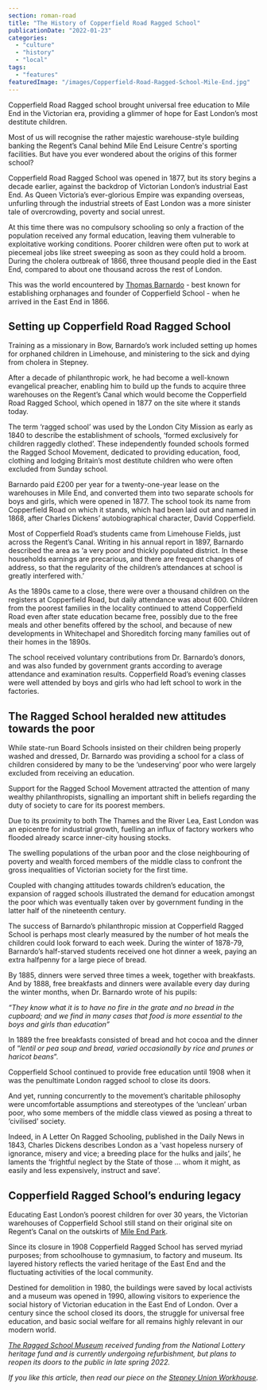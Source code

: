 ```yaml
---
section: roman-road
title: "The History of Copperfield Road Ragged School"
publicationDate: "2022-01-23"
categories: 
  - "culture"
  - "history"
  - "local"
tags: 
  - "features"
featuredImage: "/images/Copperfield-Road-Ragged-School-Mile-End.jpg"
---
```


Copperfield Road Ragged school brought universal free education to Mile End in the Victorian era, providing a glimmer of hope for East London’s most destitute children. 

Most of us will recognise the rather majestic warehouse-style building banking the Regent’s Canal behind Mile End Leisure Centre's sporting facilities. But have you ever wondered about the origins of this former school?

Copperfield Road Ragged School was opened in 1877, but its story begins a decade earlier, against the backdrop of Victorian London’s industrial East End. As Queen Victoria’s ever-glorious Empire was expanding overseas, unfurling through the industrial streets of East London was a more sinister tale of overcrowding, poverty and social unrest.

At this time there was no compulsory schooling so only a fraction of the population received any formal education, leaving them vulnerable to exploitative working conditions. Poorer children were often put to work at piecemeal jobs like street sweeping as soon as they could hold a broom. During the cholera outbreak of 1866, three thousand people died in the East End, compared to about one thousand across the rest of London.

This was the world encountered by [Thomas Barnardo](https://romanroadlondon.com/dr-barnardo-east-london/) - best known for establishing orphanages and founder of Copperfield School - when he arrived in the East End in 1866. 

## Setting up Copperfield Road Ragged School

Training as a missionary in Bow, Barnardo’s work included setting up homes for orphaned children in Limehouse, and ministering to the sick and dying from cholera in Stepney. 

After a decade of philanthropic work, he had become a well-known evangelical preacher, enabling him to build up the funds to acquire three warehouses on the Regent’s Canal which would become the Copperfield Road Ragged School, which opened in 1877 on the site where it stands today. 

The term ‘ragged school’ was used by the London City Mission as early as 1840 to describe the establishment of schools, ‘formed exclusively for children raggedly clothed’. These independently founded schools formed the Ragged School Movement, dedicated to providing education, food, clothing and lodging Britain’s most destitute children who were often excluded from Sunday school. 

Barnardo paid £200 per year for a twenty-one-year lease on the warehouses in Mile End, and converted them into two separate schools for boys and girls, which were opened in 1877. The school took its name from Copperfield Road on which it stands, which had been laid out and named in 1868, after Charles Dickens’ autobiographical character, David Copperfield. 

Most of Copperfield Road’s students came from Limehouse Fields, just across the Regent’s Canal. Writing in his annual report in 1897, Barnardo described the area as ‘a very poor and thickly populated district. In these households earnings are precarious, and there are frequent changes of address, so that the regularity of the children’s attendances at school is greatly interfered with.’  

As the 1890s came to a close, there were over a thousand children on the registers at Copperfield Road, but daily attendance was about 600. Children from the poorest families in the locality continued to attend Copperfield Road even after state education became free, possibly due to the free meals and other benefits offered by the school, and because of new developments in Whitechapel and Shoreditch forcing many families out of their homes in the 1890s. 

The school received voluntary contributions from Dr. Barnardo’s donors, and was also funded by government grants according to average attendance and examination results. Copperfield Road’s evening classes were well attended by boys and girls who had left school to work in the factories. 

## The Ragged School heralded new attitudes towards the poor 

While state-run Board Schools insisted on their children being properly washed and dressed, Dr. Barnardo was providing a school for a class of children considered by many to be the ‘undeserving’ poor who were largely excluded from receiving an education. 

Support for the Ragged School Movement attracted the attention of many wealthy philanthropists, signalling an important shift in beliefs regarding the duty of society to care for its poorest members. 

Due to its proximity to both The Thames and the River Lea, East London was an epicentre for industrial growth, fuelling an influx of factory workers who flooded already scarce inner-city housing stocks. 

The swelling populations of the urban poor and the close neighbouring of poverty and wealth forced members of the middle class to confront the gross inequalities of Victorian society for the first time.   

Coupled with changing attitudes towards children’s education, the expansion of ragged schools illustrated the demand for education amongst the poor which was eventually taken over by government funding in the latter half of the nineteenth century. 

The success of Barnardo’s philanthropic mission at Copperfield Ragged School is perhaps most clearly measured by the number of hot meals the children could look forward to each week. During the winter of 1878-79, Barnardo’s half-starved students received one hot dinner a week, paying an extra halfpenny for a large piece of bread. 

By 1885, dinners were served three times a week, together with breakfasts. And by 1888, free breakfasts and dinners were available every day during the winter months, when Dr. Barnardo wrote of his pupils: 

_“They know what it is to have no fire in the grate and no bread in the cupboard; and we find in many cases that food is more essential to the boys and girls than education”_ 

In 1889 the free breakfasts consisted of bread and hot cocoa and the dinner of “_lentil or pea soup and bread, varied occasionally by rice and prunes or haricot beans_”. 

Copperfield School continued to provide free education until 1908 when it was the penultimate London ragged school to close its doors. 

And yet, running concurrently to the movement’s charitable philosophy were uncomfortable assumptions and stereotypes of the ‘unclean’ urban poor, who some members of the middle class viewed as posing a threat to ‘civilised’ society. 

Indeed, in A Letter On Ragged Schooling, published in the Daily News in 1843, Charles Dickens describes London as a 'vast hopeless nursery of ignorance, misery and vice; a breeding place for the hulks and jails’, he laments the ‘frightful neglect by the State of those … whom it might, as easily and less expensively, instruct and save’. 

## Copperfield Ragged School’s enduring legacy 

Educating East London’s poorest children for over 30 years, the Victorian warehouses of Copperfield School still stand on their original site on Regent’s Canal on the outskirts of [Mile End Park](https://romanroadlondon.com/mile-end-park-history/). 

Since its closure in 1908 Copperfield Ragged School has served myriad purposes; from schoolhouse to gymnasium, to factory and museum. Its layered history reflects the varied heritage of the East End and the fluctuating activities of the local community. 

Destined for demolition in 1980, the buildings were saved by local activists and a museum was opened in 1990, allowing visitors to experience the social history of Victorian education in the East End of London. Over a century since the school closed its doors, the struggle for universal free education, and basic social welfare for all remains highly relevant in our modern world. 

_[The Ragged School Museum](https://www.raggedschoolmuseum.org.uk/) received funding from the National Lottery heritage fund and is currently undergoing refurbishment, but plans to reopen its doors to the public in late spring 2022._ 

_If you like this article, then read our piece on the [Stepney Union Workhouse](https://romanroadlondon.com/stepney-union-workhouse-history/)._

